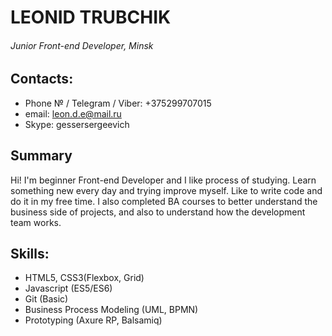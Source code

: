 # LEONID TRUBCHIK
###### Junior Front-end Developer, Minsk

## Contacts:
* Phone № / Telegram / Viber: +375299707015
* email: leon.d.e@mail.ru
* Skype: gessersergeevich

## Summary
Hi! I'm beginner Front-end Developer and I like process of studying.
Learn something new every day and trying improve myself. Like to write code and do it in my free time. 
I also completed BA courses to better understand the business side of projects, and also to understand how the development team works.

## Skills:
* HTML5, CSS3(Flexbox, Grid)
* Javascript (ES5/ES6)
* Git (Basic)
* Business Process Modeling (UML, BPMN)
* Prototyping (Axure RP, Balsamiq)
